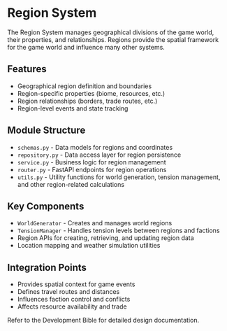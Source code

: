 # Region System

The Region System manages geographical divisions of the game world, their properties, and relationships. Regions provide the spatial framework for the game world and influence many other systems.

## Features

- Geographical region definition and boundaries
- Region-specific properties (biome, resources, etc.)
- Region relationships (borders, trade routes, etc.)
- Region-level events and state tracking

## Module Structure

- `schemas.py` - Data models for regions and coordinates
- `repository.py` - Data access layer for region persistence
- `service.py` - Business logic for region management
- `router.py` - FastAPI endpoints for region operations
- `utils.py` - Utility functions for world generation, tension management, and other region-related calculations

## Key Components

- `WorldGenerator` - Creates and manages world regions
- `TensionManager` - Handles tension levels between regions and factions
- Region APIs for creating, retrieving, and updating region data
- Location mapping and weather simulation utilities

## Integration Points

- Provides spatial context for game events
- Defines travel routes and distances
- Influences faction control and conflicts
- Affects resource availability and trade

Refer to the Development Bible for detailed design documentation.

